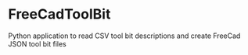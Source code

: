 # FreeCadToolBit
Python application to read CSV tool bit descriptions and create FreeCad JSON tool bit files
